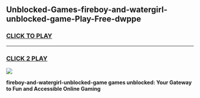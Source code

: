 
## Unblocked-Games-fireboy-and-watergirl-unblocked-game-Play-Free-dwppe
<h3>
<a href="https://premium76.site?title=fireboy-and-watergirl-unblocked-game&ref=20M">CLICK TO PLAY</a></h3>
<hr>

<h3>
<a href="https://premium76.site?title=fireboy-and-watergirl-unblocked-game&ref=20M">CLICK 2 PLAY</a>
  
</h3>

<a href="https://premium76.site?title=fireboy-and-watergirl-unblocked-game&ref=19M"><img src="https://clearcache.store/games.png"></a>


**fireboy-and-watergirl-unblocked-game games unblocked: Your Gateway to Fun and Accessible Online Gaming**
